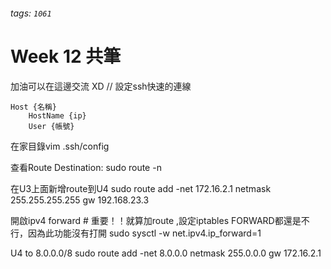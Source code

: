 ###### tags: `1061`

# Week 12 共筆

加油可以在這邊交流
XD
// 設定ssh快速的連線
```
Host {名稱}
    HostName {ip}
    User {帳號}
```    
在家目錄vim .ssh/config

查看Route Destination:
sudo route -n

在U3上面新增route到U4
sudo route add -net 172.16.2.1 netmask 255.255.255.255 gw 192.168.23.3

開啟ipv4 forward # 重要！！就算加route ,設定iptables FORWARD都還是不行，因為此功能沒有打開 
sudo sysctl -w net.ipv4.ip_forward=1

U4 to 8.0.0.0/8
sudo route add -net 8.0.0.0 netmask 255.0.0.0 gw 172.16.2.1